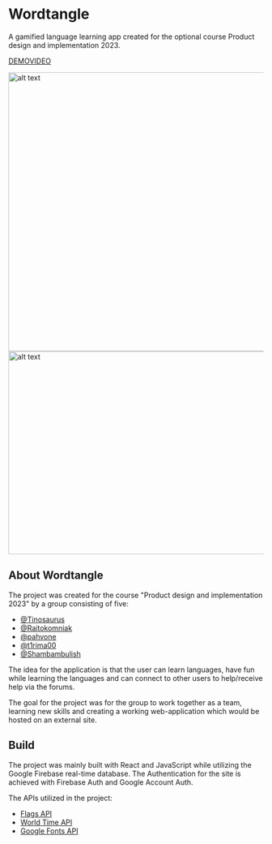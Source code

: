 # Wordtangle

A gamified language learning app created for the 
optional course Product design and implementation 2023.

 [DEMOVIDEO](https://youtu.be/ambtunIhA5Q)

<img src="https://github.com/pahvone/wordtangle/assets/101520172/2e3f2087-bc6b-487b-933a-f426bcb0eb8f" alt="alt text" width="550" height="550">


<img src="https://github.com/pahvone/wordtangle/assets/101520172/07882df0-6f9b-4708-ab3c-851413ccc17b" alt="alt text" width="600" height="400">


## About Wordtangle
The project was created for the course "Product design and implementation 2023" by a group consisting of five:

* [@Tinosaurus](https://github.com/Tinosaurus) 
* [@Raitokomniak](https://github.com/Raitokomniak) 
* [@pahvone](https://github.com/pahvone) 
* [@t1rima00](https://github.com/t1rima00) 
* [@Shambambulish](https://github.com/Shambambulish)

The idea for the application is that the user can learn languages, have fun while learning the languages
and can connect to other users to help/receive help via the forums. 

The goal for the project was for the group to work together as a team, learning new skills
and creating a working web-application which would be hosted on an external site.

## Build

The project was mainly built with React and JavaScript while utilizing the Google Firebase real-time database.
The Authentication for the site is achieved with Firebase Auth and Google Account Auth.

The APIs utilized in the project:
* [Flags API](https://flagsapi.com)
* [World Time API](https://worldtimeapi.org/api/ip)
* [Google Fonts API](https://fonts.googleapis.com/css2?family=Fira+Mono&display=swap)


